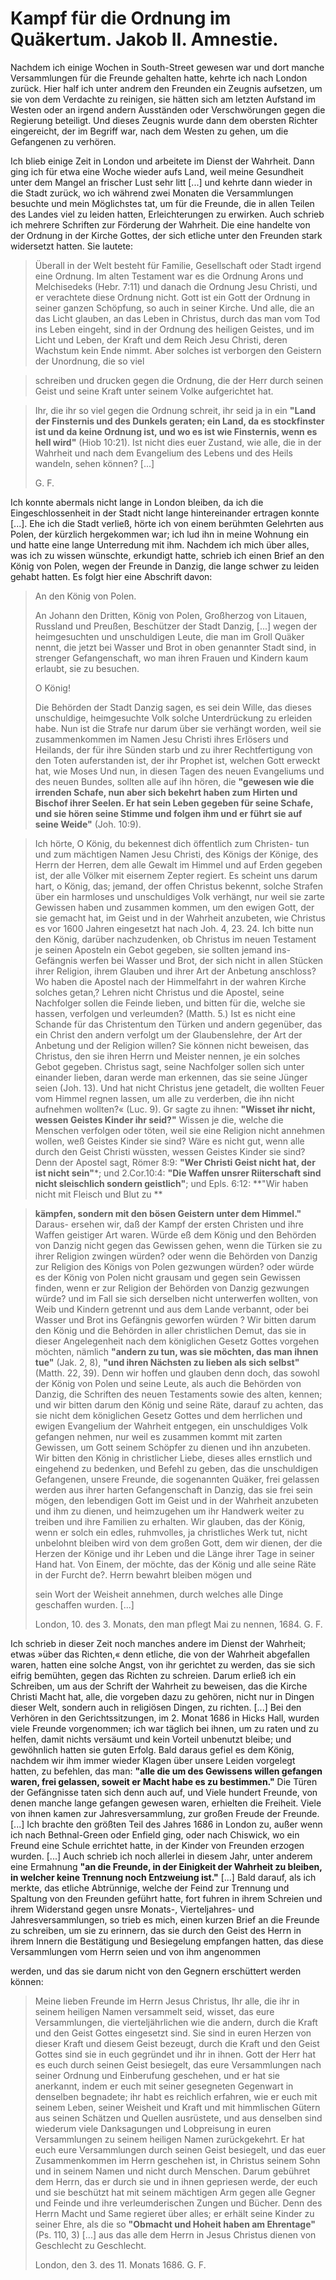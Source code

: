 
<!-- %%%%%%%%%%%%%%%%%%% Kapitel 26. %%%%%%%%%%%%%%%%%%%%%%%%%%%%%% -->
# Kampf für die Ordnung im Quäkertum. Jakob II. Amnestie. #


Nachdem ich einige Wochen in South-Street gewesen war
und dort manche Versammlungen für die Freunde gehalten hatte,
kehrte ich nach London zurück. Hier half ich unter andrem den
Freunden ein Zeugnis aufsetzen, um sie von dem Verdachte zu
reinigen, sie hätten sich am letzten Aufstand im Westen oder an
irgend andern Ausständen oder Verschwörungen gegen die Regierung
beteiligt. Und dieses Zeugnis wurde dann dem obersten Richter
eingereicht, der im Begriff war, nach dem Westen zu gehen, um
die Gefangenen zu verhören.

Ich blieb einige Zeit in London und arbeitete im Dienst der
Wahrheit. Dann ging ich für etwa eine Woche wieder aufs
Land, weil meine Gesundheit unter dem Mangel an frischer Lust
sehr litt [...] und kehrte dann wieder in die Stadt zurück, wo
ich während zwei Monaten die Versammlungen besuchte und mein
Möglichstes tat, um für die Freunde, die in allen Teilen des
Landes viel zu leiden hatten, Erleichterungen zu erwirken. Auch
schrieb ich mehrere Schriften zur Förderung der Wahrheit. Die
eine handelte von der Ordnung in der Kirche Gottes, der sich
etliche unter den Freunden stark
widersetzt hatten. Sie lautete:


> Überall in der Welt besteht für Familie, Gesellschaft oder Stadt
> irgend eine Ordnung. Im alten Testament war es die Ordnung
> Arons und Melchisedeks (Hebr. 7:11) und danach die Ordnung Jesu
> Christi, und er verachtete diese Ordnung nicht. Gott ist ein Gott
> der Ordnung in seiner ganzen Schöpfung, so auch in seiner Kirche.
> Und alle, die an das Licht glauben, an das Leben in Christus,
> durch das man vom Tod ins Leben eingeht, sind in der Ordnung
> des heiligen Geistes, und im Licht und Leben, der Kraft und dem
> Reich Jesu Christi, deren Wachstum
> kein Ende nimmt. Aber
> solches ist verborgen den Geistern der Unordnung, die so viel
<!-- ./290-299/p_s299.jpg -->
> schreiben und drucken gegen die Ordnung, die der Herr durch
> seinen Geist und seine Kraft unter seinem Volke aufgerichtet hat.

> Ihr, die ihr so viel gegen die Ordnung schreit, ihr seid ja
> in ein
> **"Land der Finsternis und des Dunkels geraten; ein Land, da es stockfinster ist und da keine Ordnung ist, und wo es ist wie Finsternis, wenn es hell wird"**
> (Hiob 10:21). Ist nicht
> dies euer Zustand, wie alle, die in der Wahrheit und nach dem
> Evangelium des Lebens und des Heils wandeln, sehen können? [...]
>
> G. F.


Ich konnte abermals nicht lange in London bleiben, da ich
die Eingeschlossenheit in der Stadt nicht lange hintereinander
ertragen konnte [...]. Ehe ich die Stadt
verließ, hörte ich von
einem berühmten Gelehrten aus Polen, der kürzlich hergekommen
war; ich lud ihn in meine Wohnung ein und hatte eine lange
Unterredung mit ihm. Nachdem ich mich über alles, was ich zu
wissen wünschte, erkundigt hatte, schrieb ich einen Brief an den
König von Polen, wegen der Freunde in Danzig, die lange
schwer zu leiden gehabt hatten. Es folgt hier eine Abschrift
davon:


> An den König von Polen.
>
> An Johann den Dritten, König
> von Polen, Großherzog von
> Litauen, Russland und Preußen,
> Beschützer der Stadt Danzig, [...]
> wegen der heimgesuchten und unschuldigen Leute, die man im
> Groll Quäker nennt, die jetzt bei Wasser und Brot in oben
> genannter Stadt sind, in strenger Gefangenschaft, wo man ihren
> Frauen und Kindern kaum erlaubt, sie zu besuchen.
>
> O König!
>
> Die Behörden der Stadt Danzig sagen, es sei dein Wille,
> das dieses unschuldige, heimgesuchte Volk solche Unterdrückung zu
> erleiden habe. Nun ist die Strafe nur darum über sie verhängt
> worden, weil sie zusammenkommen im Namen Jesu Christi ihres
> Erlösers und Heilands, der für ihre Sünden starb und zu ihrer
> Rechtfertigung von den Toten auferstanden ist, der ihr Prophet
> ist, welchen Gott erweckt hat, wie Moses
> Und nun, in diesen Tagen des neuen Evangeliums und des
> neuen Bundes, sollten alle auf ihn hören, die
> **"gewesen wie die irrenden Schafe, nun aber sich bekehrt haben zum Hirten und Bischof ihrer Seelen. Er hat sein Leben gegeben für seine Schafe, und sie hören seine Stimme und folgen ihm und er führt sie auf seine Weide"** (Joh. 10:9).
<!-- ./300-309/p_s300.jpg -->
> Ich hörte, O König, du bekennest dich öffentlich zum Christen-
> tun und zum mächtigen Namen Jesu Christi, des Königs der
> Könige, des Herrn der Herren, dem alle Gewalt im Himmel und
> auf Erden gegeben ist, der alle Völker mit eisernem Zepter
> regiert. Es scheint uns darum hart, o König, das; jemand, der
> offen Christus bekennt, solche Strafen über ein harmloses und
> unschuldiges Volk verhängt, nur weil sie zarte Gewissen haben
> und zusammen kommen, um den ewigen Gott, der sie gemacht
> hat, im Geist und in der Wahrheit anzubeten, wie Christus es vor
> 1600 Jahren eingesetzt hat nach Joh. 4, 23. 24.
> Ich bitte nun den König, darüber nachzudenken, ob Christus
> im neuen Testament je seinen Aposteln ein Gebot gegeben, sie
> sollten jemand ins- Gefängnis werfen bei Wasser und Brot, der
> sich nicht in allen Stücken ihrer Religion, ihrem Glauben und
> ihrer Art der Anbetung anschloss? Wo haben die Apostel nach
> der Himmelfahrt in der wahren Kirche solches getan,? Lehren
> nicht Christus und die Apostel, seine Nachfolger sollen die Feinde
> lieben, und bitten für die, welche sie hassen, verfolgen und verleumden? (Matth. 5.)
> Ist es nicht eine Schande für das Christentum den Türken
> und andern gegenüber, das ein Christ den andern verfolgt um
> der Glaubenslehre, der Art der Anbetung und der Religion
> willen? Sie können nicht beweisen, das Christus, den sie ihren
> Herrn und Meister nennen, je ein solches Gebot gegeben. Christus
> sagt, seine Nachfolger sollen sich unter einander lieben, daran
> werde man erkennen, das sie seine Jünger seien (Joh. 13). Und
> hat nicht Christus jene getadelt, die wollten Feuer vom Himmel
> regnen lassen, um alle zu verderben, die ihn nicht aufnehmen
> wollten?« (Luc. 9). Gr sagte zu ihnen:
> **"Wisset ihr nicht, wessen Geistes Kinder ihr seid?"**
> Wissen je die, welche die Menschen verfolgen oder töten, weil
> sie eine Religion nicht annehmen wollen, weß Geistes Kinder sie sind?
> Wäre es nicht gut, wenn alle durch den Geist Christi wüssten, wessen
> Geistes Kinder sie sind? Denn der Apostel sagt, Römer 8:9:
> **"Wer Christi Geist nicht hat, der ist nicht sein"***; und 2.Cor.10:4:
> **"Die Waffen unsrer Riiterschaft sind nicht sleischlich sondern geistlich"**;
> und Epls. 6:12:
> **"Wir haben nicht mit Fleisch und Blut zu **
<!-- ./300-309/p_s301.jpg -->
> **kämpfen, sondern mit den bösen Geistern unter dem Himmel."**
> Daraus- ersehen wir, daß der Kampf der ersten Christen und
> ihre Waffen geistiger Art waren. Würde eß dem König und den
> Behörden von Danzig nicht gegen das Gewissen gehen, wenn die
> Türken sie zu ihrer Religion zwingen würden? oder wenn die
> Behörden von Danzig zur Religion des Königs von Polen gezwungen
> würden? oder würde es der König von Polen nicht
> grausam und gegen sein Gewissen finden, wenn er zur Religion
> der Behörden von Danzig gezwungen würde? und im Fall sie
> sich derselben nicht unterwerfen wollten, von Weib und Kindern
> getrennt und aus dem Lande verbannt, oder bei Wasser und Brot
> ins Gefängnis geworfen würden ?
> Wir bitten darum den König und die Behörden in aller
> christlichen Demut, das sie in dieser Angelegenheit nach dem
> königlichen Gesetz Gottes vorgehen möchten, nämlich
> **"andern zu tun, was sie möchten, das man ihnen tue"** (Jak. 2, 8),
> **"und ihren Nächsten zu lieben als sich selbst"** (Matth. 22, 39). Denn
> wir hoffen und glauben denn doch, das sowohl der König von
> Polen und seine Leute, als auch die Behörden von Danzig, die
> Schriften des neuen Testaments sowie des alten, kennen; und wir
> bitten darum den König und seine Räte, darauf zu achten, das
> sie nicht dem königlichen Gesetz Gottes und dem herrlichen und
> ewigen Evangelium der Wahrheit entgegen, ein unschuldiges Volk
> gefangen nehmen, nur weil es zusammen kommt mit zarten
> Gewissen, um Gott seinem Schöpfer zu dienen und ihn anzubeten.
> Wir bitten den König in christlicher Liebe, dieses alles ernstlich
> und eingehend zu bedenken, und Befehl zu geben, das die
> unschuldigen Gefangenen, unsere Freunde, die sogenannten Quäker,
> frei gelassen werden aus ihrer harten Gefangenschaft in Danzig,
> das sie frei sein mögen, den lebendigen Gott im Geist und in der
> Wahrheit anzubeten und ihm zu dienen, und heimzugehen um
> ihr Handwerk weiter zu treiben und ihre Familien zu erhalten.
> Wir glauben, das der König, wenn er solch ein edles, ruhmvolles,
> ja christliches Werk tut, nicht unbelohnt bleiben wird
> von dem großen Gott, dem wir dienen, der die Herzen der
> Könige und ihr Leben und die Länge ihrer Tage in seiner
> Hand hat.
> Von Einem, der möchte, das der König und alle seine
> Räte in der Furcht de?. Herrn bewahrt bleiben mögen und
> <!-- ./300-309/p_s302.jpg -->
> sein Wort der Weisheit annehmen, durch welches alle Dinge
> geschaffen wurden. [...]
>
> London, 10. des 3. Monats, den man pflegt Mai zu nennen, 1684.
> G. F.


Ich schrieb in dieser Zeit noch manches andere im Dienst
der Wahrheit; etwas »über das Richten,« denn etliche, die von
der Wahrheit abgefallen waren, hatten eine solche Angst, von ihr
gerichtet zu werden, das sie sich eifrig bemühten, gegen das Richten
zu schreien. Darum erließ ich ein Schreiben, um aus der Schrift
der Wahrheit zu beweisen, das die Kirche Christi Macht hat, alle,
die vorgeben dazu zu gehören, nicht nur in Dingen dieser Welt,
sondern auch in religiösen Dingen, zu richten. [...]
Bei den Verhören in den Gerichtssitzungen, im 2. Monat 1686
in Hicks Hall, wurden viele Freunde vorgenommen; ich war
täglich bei ihnen, um zu raten und zu helfen, damit nichts
versäumt und kein Vorteil unbenutzt bleibe; und gewöhnlich hatten
sie guten Erfolg. Bald daraus gefiel es dem König, nachdem
wir ihm immer wieder Klagen über unsere Leiden vorgelegt hatten,
zu befehlen, das man:
**"alle die um des Gewissens willen gefangen waren, frei gelassen, soweit er Macht habe es zu bestimmen."**
Die Türen der Gefängnisse taten sich denn auch auf, und Viele hundert
Freunde, von denen manche lange gefangen gewesen waren, erhielten
die Freiheit. Viele von ihnen kamen zur Jahresversammlung,
zur großen Freude der Freunde. [...]
Ich brachte den größten Teil des Jahres 1686 in London
zu, außer wenn ich nach Bethnal-Green oder Enfield ging, oder
nach Chiswick, wo ein Freund eine Schule errichtet hatte, in der
Kinder von Freunden erzogen wurden.
[...] Auch schrieb ich noch allerlei in diesem Jahr, unter anderem
eine Ermahnung
**"an die Freunde, in der Einigkeit der Wahrheit zu bleiben, in welcher keine Trennung noch Entzweiung ist."** [...]
Bald darauf, als ich merkte, das etliche Abtrünnige, welche
der Feind zur Trennung und Spaltung von den Freunden geführt
hatte, fort fuhren in ihrem Schreien und ihrem Widerstand gegen
unsre Monats-, Vierteljahres- und Jahresversammlungen, so trieb
es mich, einen kurzen Brief an die Freunde zu schreiben, um sie zu
erinnern, das sie durch den Geist des Herrn in ihrem Innern
die Bestätigung und Besiegelung empfangen hatten, das diese
Versammlungen vom Herrn seien und von ihm angenommen
<!-- ./300-309/p_s303.jpg -->
werden, und das sie darum nicht von den Gegnern erschüttert
werden können:

> Meine lieben Freunde im Herrn Jesus Christus,
> Ihr alle, die ihr in seinem heiligen Namen versammelt seid,
> wisset, das eure Versammlungen, die vierteljährlichen wie die
> andern, durch die Kraft und den Geist Gottes eingesetzt sind.
> Sie sind in euren Herzen von dieser Kraft und diesem Geist
> bezeugt, durch die Kraft und den Geist Gottes sind sie in euch gegründet
> und ihr in ihnen. Gott der Herr hat es euch durch seinen Geist
> besiegelt, das eure Versammlungen nach seiner Ordnung und
> Einberufung geschehen, und er hat sie anerkannt, indem er euch
> mit seiner gesegneten Gegenwart in denselben begnadete; ihr
> habt es reichlich erfahren, wie er euch mit seinem Leben, seiner
> Weisheit und Kraft und mit himmlischen Gütern aus seinen
> Schätzen und Quellen ausrüstete, und aus denselben sind wiederum
> viele Danksagungen und Lobpreisung in euren Versammlungen
> zu seinem heiligen Namen zurückgekehrt. Er hat euch eure
> Versammlungen durch seinen Geist besiegelt, und das euer
> Zusammenkommen im Herrn geschehen ist, in Christus seinem Sohn und in
> seinem Namen und nicht durch Menschen. Darum gebühret dem
> Herrn, das er durch sie und in ihnen gepriesen werde, der euch
> und sie beschützt hat mit seinem mächtigen Arm gegen alle Gegner
> und Feinde und ihre verleumderischen Zungen und Bücher. Denn
> des Herrn Macht und Same regieret über alles; er erhält seine
> Kinder zu seiner Ehre, als die so
> **"Obmacht und Hoheit haben am Ehrentage"** (Ps. 110, 3)
>[...] aus das alle dem Herrn in
> Jesus Christus dienen von Geschlecht zu Geschlecht.
>
> London, den 3. des 11. Monats 1686. G. F.
